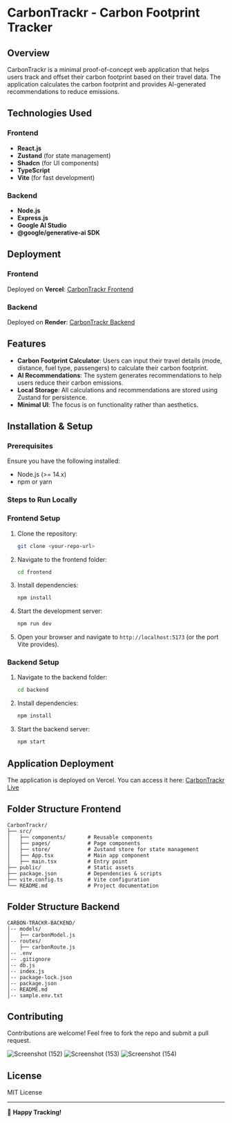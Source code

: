 # CarbonTrackr - Carbon Footprint Tracker

## Overview
CarbonTrackr is a minimal proof-of-concept web application that helps users track and offset their carbon footprint based on their travel data. The application calculates the carbon footprint and provides AI-generated recommendations to reduce emissions.

## Technologies Used

### Frontend
- **React.js**
- **Zustand** (for state management)
- **Shadcn** (for UI components)
- **TypeScript**
- **Vite** (for fast development)

### Backend
- **Node.js**
- **Express.js**
- **Google AI Studio**
- **@google/generative-ai SDK**

## Deployment

### Frontend
Deployed on **Vercel**: [CarbonTrackr Frontend](https://carbon-kh75k9q98-sgkolipyakas-projects.vercel.app/)

### Backend
Deployed on **Render**: [CarbonTrackr Backend](https://carbon-trackr-backend.onrender.com)


## Features
- **Carbon Footprint Calculator**: Users can input their travel details (mode, distance, fuel type, passengers) to calculate their carbon footprint.
- **AI Recommendations**: The system generates recommendations to help users reduce their carbon emissions.
- **Local Storage**: All calculations and recommendations are stored using Zustand for persistence.
- **Minimal UI**: The focus is on functionality rather than aesthetics.

## Installation & Setup

### Prerequisites
Ensure you have the following installed:
- Node.js (>= 14.x)
- npm or yarn

### Steps to Run Locally
### Frontend Setup
1. Clone the repository:
   ```bash
   git clone <your-repo-url>
   ```
2. Navigate to the frontend folder:
   ```bash
   cd frontend
   ```
3. Install dependencies:
   ```bash
   npm install
   ```
4. Start the development server:
   ```bash
   npm run dev
   ```
5. Open your browser and navigate to `http://localhost:5173` (or the port Vite provides).


### Backend Setup
1. Navigate to the backend folder:
   ```bash
   cd backend
   ```
2. Install dependencies:
   ```bash
   npm install
   ```
3. Start the backend server:
   ```bash
   npm start
   ```

## Application Deployment
The application is deployed on Vercel. You can access it here:
[CarbonTrackr Live](https://carbon-kh75k9q98-sgkolipyakas-projects.vercel.app/)

## Folder Structure Frontend
```
CarbonTrackr/
├── src/
│   ├── components/       # Reusable components
│   ├── pages/            # Page components
│   ├── store/            # Zustand store for state management
│   ├── App.tsx           # Main app component
│   ├── main.tsx          # Entry point
├── public/               # Static assets
├── package.json          # Dependencies & scripts
├── vite.config.ts        # Vite configuration
└── README.md             # Project documentation
```

## Folder Structure Backend
```
CARBON-TRACKR-BACKEND/
│-- models/
│   ├── carbonModel.js
│-- routes/
│   ├── carbonRoute.js
│-- .env
│-- .gitignore
│-- db.js
│-- index.js
│-- package-lock.json
│-- package.json
│-- README.md
│-- sample.env.txt
```

## Contributing
Contributions are welcome! Feel free to fork the repo and submit a pull request.

![Screenshot (152)](https://github.com/user-attachments/assets/dae6053d-c38b-480a-af8d-d78ec5fb947b)
![Screenshot (153)](https://github.com/user-attachments/assets/fb5016d9-8b5d-4abb-bffc-487ffe11a1ef)
![Screenshot (154)](https://github.com/user-attachments/assets/aa7f92ed-f981-4692-9075-5a33da44b7c7)

## License
MIT License

---
🚀 **Happy Tracking!**

